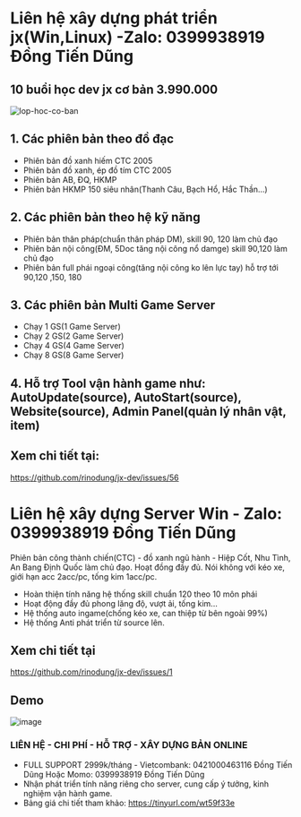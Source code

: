 # Liên hệ xây dựng phát triển jx(Win,Linux) -Zalo: 0399938919 Đồng Tiến Dũng
## 10 buổi học dev jx cơ bản 3.990.000
![lop-hoc-co-ban](https://user-images.githubusercontent.com/7805715/221497130-e5c8f853-6a0b-4909-b8da-4f1e1d363d6b.png)

## 1. Các phiên bản theo đồ đạc
- Phiên bản đồ xanh hiếm CTC 2005
- Phiên bản đồ xanh, ép đồ tím CTC 2005
- Phiên bản AB, ĐQ, HKMP
- Phiên bản HKMP 150 siêu nhân(Thanh Câu, Bạch Hổ, Hắc Thần...)
## 2. Các phiên bản theo hệ kỹ năng
- Phiên bản thân pháp(chuẩn thân pháp DM), skill 90, 120 làm chủ đạo
- Phiên bản nội công(ĐM, 5Doc tăng nội công nổ damge)  skill 90,120 làm chủ đạo
- Phiên bản full phái ngoại công(tăng nội công ko lên lực tay) hỗ trợ tới 90,120 ,150, 180 
## 3. Các phiên bản Multi Game Server
- Chạy 1 GS(1 Game Server)
- Chạy 2 GS(2 Game Server)
- Chạy 4 GS(4 Game Server)
- Chạy 8 GS(8 Game Server)
## 4. Hỗ trợ Tool vận hành game như: AutoUpdate(source), AutoStart(source), Website(source), Admin Panel(quản lý nhân vật, item)

## Xem chi tiết tại:
https://github.com/rinodung/jx-dev/issues/56

# Liên hệ xây dựng Server Win - Zalo:  0399938919 Đồng Tiến Dũng
Phiên bản công thành chiến(CTC) - đồ xanh ngũ hành - Hiệp Cốt, Nhu Tình, An Bang Định Quốc làm chủ đạo. Hoạt đồng đầy đủ. Nói không với kéo xe, giới hạn acc 2acc/pc, tống kim 1acc/pc.

- Hoàn thiện tính năng hệ thống skill chuẩn 120 theo 10 môn phái
- Hoạt động đầy đủ phong lăng độ, vượt ải, tống kim...
- Hệ thống auto ingame(chống kéo xe, can thiệp từ bên ngoài 99%)
- Hệ thống Anti phát triển từ source lên.
## Xem chi tiết tại
https://github.com/rinodung/jx-dev/issues/1

## Demo
![image](https://user-images.githubusercontent.com/7805715/149105395-e0512da9-7b2a-4842-b58f-8ff855577a34.png)
### LIÊN HỆ - CHI PHÍ - HỖ TRỢ - XÂY DỰNG BẢN ONLINE
 - FULL SUPPORT 2999k/tháng - Vietcombank: 0421000463116 Đồng Tiến Dũng Hoặc Momo: 0399938919 Đồng Tiến Dũng
 - Nhận phát triển tính năng riêng cho server, cung cấp ý tưởng, kinh nghiệm vận hành game.
 - Bảng giá chi tiết tham khảo: https://tinyurl.com/wt59f33e

